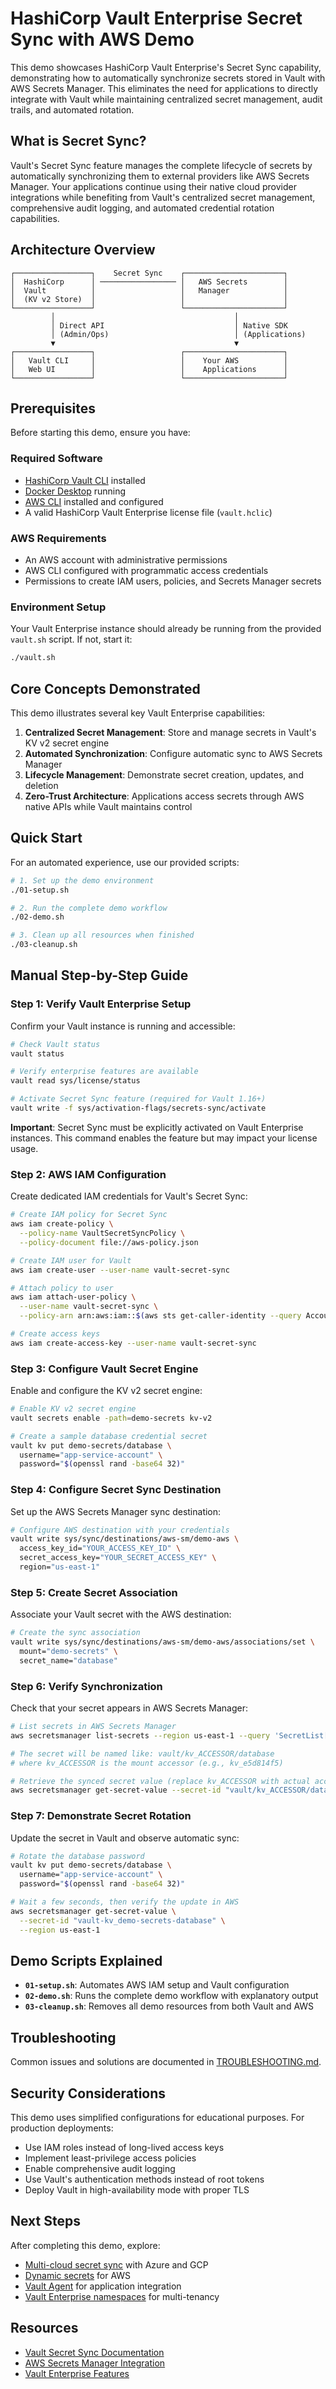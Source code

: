 # HashiCorp Vault Enterprise Secret Sync with AWS Demo

This demo showcases HashiCorp Vault Enterprise's Secret Sync capability, demonstrating how to automatically synchronize secrets stored in Vault with AWS Secrets Manager. This eliminates the need for applications to directly integrate with Vault while maintaining centralized secret management, audit trails, and automated rotation.

## What is Secret Sync?

Vault's Secret Sync feature manages the complete lifecycle of secrets by automatically synchronizing them to external providers like AWS Secrets Manager. Your applications continue using their native cloud provider integrations while benefiting from Vault's centralized secret management, comprehensive audit logging, and automated credential rotation capabilities.

## Architecture Overview

```
┌─────────────────┐    Secret Sync    ┌──────────────────────┐
│  HashiCorp      │ ───────────────── │   AWS Secrets        │
│  Vault          │                   │   Manager            │
│  (KV v2 Store)  │                   │                      │
└─────────────────┘                   └──────────────────────┘
         │                                        │
         │ Direct API                             │ Native SDK
         │ (Admin/Ops)                            │ (Applications)
         ▼                                        ▼
┌─────────────────┐                   ┌──────────────────────┐
│   Vault CLI     │                   │    Your AWS          │
│   Web UI        │                   │    Applications      │
└─────────────────┘                   └──────────────────────┘
```

## Prerequisites

Before starting this demo, ensure you have:

### Required Software
- [HashiCorp Vault CLI](https://developer.hashicorp.com/vault/docs/install) installed
- [Docker Desktop](https://www.docker.com/products/docker-desktop/) running
- [AWS CLI](https://aws.amazon.com/cli/) installed and configured
- A valid HashiCorp Vault Enterprise license file (`vault.hclic`)

### AWS Requirements
- An AWS account with administrative permissions
- AWS CLI configured with programmatic access credentials
- Permissions to create IAM users, policies, and Secrets Manager secrets

### Environment Setup
Your Vault Enterprise instance should already be running from the provided `vault.sh` script. If not, start it:

```bash
./vault.sh
```

## Core Concepts Demonstrated

This demo illustrates several key Vault Enterprise capabilities:

1. **Centralized Secret Management**: Store and manage secrets in Vault's KV v2 secret engine
2. **Automated Synchronization**: Configure automatic sync to AWS Secrets Manager
3. **Lifecycle Management**: Demonstrate secret creation, updates, and deletion
4. **Zero-Trust Architecture**: Applications access secrets through AWS native APIs while Vault maintains control

## Quick Start

For an automated experience, use our provided scripts:

```bash
# 1. Set up the demo environment
./01-setup.sh

# 2. Run the complete demo workflow
./02-demo.sh

# 3. Clean up all resources when finished
./03-cleanup.sh
```

## Manual Step-by-Step Guide

### Step 1: Verify Vault Enterprise Setup

Confirm your Vault instance is running and accessible:

```bash
# Check Vault status
vault status

# Verify enterprise features are available
vault read sys/license/status

# Activate Secret Sync feature (required for Vault 1.16+)
vault write -f sys/activation-flags/secrets-sync/activate
```

**Important**: Secret Sync must be explicitly activated on Vault Enterprise instances. This command enables the feature but may impact your license usage.

### Step 2: AWS IAM Configuration

Create dedicated IAM credentials for Vault's Secret Sync:

```bash
# Create IAM policy for Secret Sync
aws iam create-policy \
  --policy-name VaultSecretSyncPolicy \
  --policy-document file://aws-policy.json

# Create IAM user for Vault
aws iam create-user --user-name vault-secret-sync

# Attach policy to user
aws iam attach-user-policy \
  --user-name vault-secret-sync \
  --policy-arn arn:aws:iam::$(aws sts get-caller-identity --query Account --output text):policy/VaultSecretSyncPolicy

# Create access keys
aws iam create-access-key --user-name vault-secret-sync
```

### Step 3: Configure Vault Secret Engine

Enable and configure the KV v2 secret engine:

```bash
# Enable KV v2 secret engine
vault secrets enable -path=demo-secrets kv-v2

# Create a sample database credential secret
vault kv put demo-secrets/database \
  username="app-service-account" \
  password="$(openssl rand -base64 32)"
```

### Step 4: Configure Secret Sync Destination

Set up the AWS Secrets Manager sync destination:

```bash
# Configure AWS destination with your credentials
vault write sys/sync/destinations/aws-sm/demo-aws \
  access_key_id="YOUR_ACCESS_KEY_ID" \
  secret_access_key="YOUR_SECRET_ACCESS_KEY" \
  region="us-east-1"
```

### Step 5: Create Secret Association

Associate your Vault secret with the AWS destination:

```bash
# Create the sync association
vault write sys/sync/destinations/aws-sm/demo-aws/associations/set \
  mount="demo-secrets" \
  secret_name="database"
```

### Step 6: Verify Synchronization

Check that your secret appears in AWS Secrets Manager:

```bash
# List secrets in AWS Secrets Manager
aws secretsmanager list-secrets --region us-east-1 --query 'SecretList[?starts_with(Name, `vault`)]'

# The secret will be named like: vault/kv_ACCESSOR/database 
# where kv_ACCESSOR is the mount accessor (e.g., kv_e5d814f5)

# Retrieve the synced secret value (replace kv_ACCESSOR with actual accessor)
aws secretsmanager get-secret-value --secret-id "vault/kv_ACCESSOR/database" --region us-east-1
```

### Step 7: Demonstrate Secret Rotation

Update the secret in Vault and observe automatic sync:

```bash
# Rotate the database password
vault kv put demo-secrets/database \
  username="app-service-account" \
  password="$(openssl rand -base64 32)"

# Wait a few seconds, then verify the update in AWS
aws secretsmanager get-secret-value \
  --secret-id "vault-kv_demo-secrets-database" \
  --region us-east-1
```

## Demo Scripts Explained

- **`01-setup.sh`**: Automates AWS IAM setup and Vault configuration
- **`02-demo.sh`**: Runs the complete demo workflow with explanatory output
- **`03-cleanup.sh`**: Removes all demo resources from both Vault and AWS

## Troubleshooting

Common issues and solutions are documented in [TROUBLESHOOTING.md](./TROUBLESHOOTING.md).

## Security Considerations

This demo uses simplified configurations for educational purposes. For production deployments:

- Use IAM roles instead of long-lived access keys
- Implement least-privilege access policies
- Enable comprehensive audit logging
- Use Vault's authentication methods instead of root tokens
- Deploy Vault in high-availability mode with proper TLS

## Next Steps

After completing this demo, explore:

- [Multi-cloud secret sync](https://developer.hashicorp.com/vault/docs/sync) with Azure and GCP
- [Dynamic secrets](https://developer.hashicorp.com/vault/docs/secrets/aws) for AWS
- [Vault Agent](https://developer.hashicorp.com/vault/docs/agent) for application integration
- [Vault Enterprise namespaces](https://developer.hashicorp.com/vault/docs/enterprise/namespaces) for multi-tenancy

## Resources

- [Vault Secret Sync Documentation](https://developer.hashicorp.com/vault/docs/sync)
- [AWS Secrets Manager Integration](https://developer.hashicorp.com/vault/docs/sync/awssm)
- [Vault Enterprise Features](https://developer.hashicorp.com/vault/docs/enterprise)